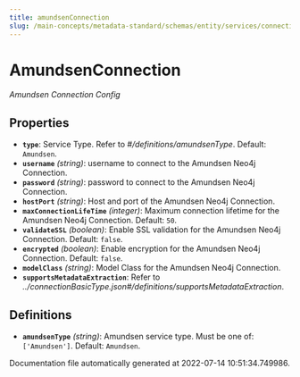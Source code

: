 ```yaml
---
title: amundsenConnection
slug: /main-concepts/metadata-standard/schemas/entity/services/connections/metadata/amundsenconnection
---
```


# AmundsenConnection

*Amundsen Connection Config*

## Properties

- **`type`**: Service Type. Refer to *#/definitions/amundsenType*. Default: `Amundsen`.
- **`username`** *(string)*: username to connect to the Amundsen Neo4j Connection.
- **`password`** *(string)*: password to connect to the Amundsen Neo4j Connection.
- **`hostPort`** *(string)*: Host and port of the Amundsen Neo4j Connection.
- **`maxConnectionLifeTime`** *(integer)*: Maximum connection lifetime for the Amundsen Neo4j Connection. Default: `50`.
- **`validateSSL`** *(boolean)*: Enable SSL validation for the Amundsen Neo4j Connection. Default: `false`.
- **`encrypted`** *(boolean)*: Enable encryption for the Amundsen Neo4j Connection. Default: `false`.
- **`modelClass`** *(string)*: Model Class for the Amundsen Neo4j Connection.
- **`supportsMetadataExtraction`**: Refer to *../connectionBasicType.json#/definitions/supportsMetadataExtraction*.
## Definitions

- **`amundsenType`** *(string)*: Amundsen service type. Must be one of: `['Amundsen']`. Default: `Amundsen`.


Documentation file automatically generated at 2022-07-14 10:51:34.749986.
